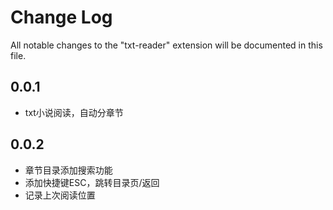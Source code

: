 # Change Log

All notable changes to the "txt-reader" extension will be documented in this file.

## 0.0.1

- txt小说阅读，自动分章节

## 0.0.2

- 章节目录添加搜索功能
- 添加快捷键ESC，跳转目录页/返回
- 记录上次阅读位置
